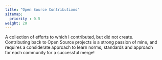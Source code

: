 ```yaml
---
title: "Open Source Contributions"
sitemap:
  priority : 0.5
weight: 20
---
```


A collection of efforts to which I contributed, but did not create. Contributing back to Open Source projects is a strong passion of mine, and requires a considerate approach to learn norms, standards and approach for each community for a successful merge!
